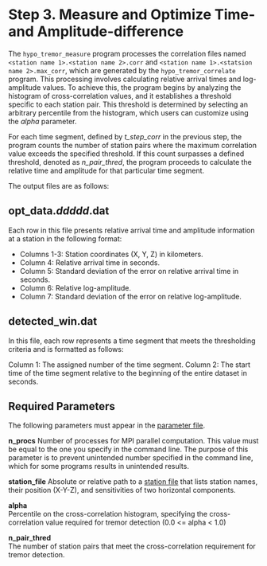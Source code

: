 # Step 3. Measure and Optimize Time- and Amplitude-difference

The `hypo_tremor_measure` program processes the correlation files named 
`<station name 1>.<station name 2>.corr` and `<station name 1>.<statsion name 2>.max_corr`, 
which are generated by the `hypo_tremor_correlate` program.
This processing involves calculating relative arrival times and log-amplitude values. 
To achieve this, the program begins by analyzing the histogram of cross-correlation values, 
and it establishes a threshold specific to each station pair.
This threshold is determined by selecting an arbitrary percentile from the histogram, 
which users can customize using the _alpha_ parameter.

For each time segment, defined by _t_step_corr_ in the previous step, 
the program counts the number of station pairs where the maximum correlation value exceeds the specified threshold.
If this count surpasses a defined threshold, denoted as _n_pair_thred_, 
the program proceeds to calculate the relative time and amplitude for that particular time segment.

The output files are as follows: 

## opt_data._ddddd_.dat

Each row in this file presents relative arrival time and amplitude information at a station in the following format:

* Columns 1-3: Station coordinates (X, Y, Z) in kilometers.
* Column 4: Relative arrival time in seconds.
* Column 5: Standard deviation of the error on relative arrival time in seconds.
* Column 6: Relative log-amplitude.
* Column 7: Standard deviation of the error on relative log-amplitude.

## detected_win.dat

In this file, each row represents a time segment that meets the thresholding criteria and is formatted as follows:

Column 1: The assigned number of the time segment.
Column 2: The start time of the time segment relative to the beginning of the entire dataset in seconds.

## Required Parameters

The following parameters must appear in the [parameter file](parameter_file.md). 

__n_procs__
Number of processes for MPI parallel computation. This value must be equal to the one you specify in the command line. The purpose of this parameter is to prevent unintended number specified in the command line, which for some programs results in unintended results.

__station_file__
Absolute or relative path to a [station file](station_file.md) that lists station names, their position (X-Y-Z), and sensitivities of two horizontal components.

__alpha__        
Percentile on the cross-correlation histogram, specifying the cross-correlation value required for tremor detection (0.0 <= alpha < 1.0)

__n_pair_thred__  
The number of station pairs that meet the cross-correlation requirement for tremor detection.

